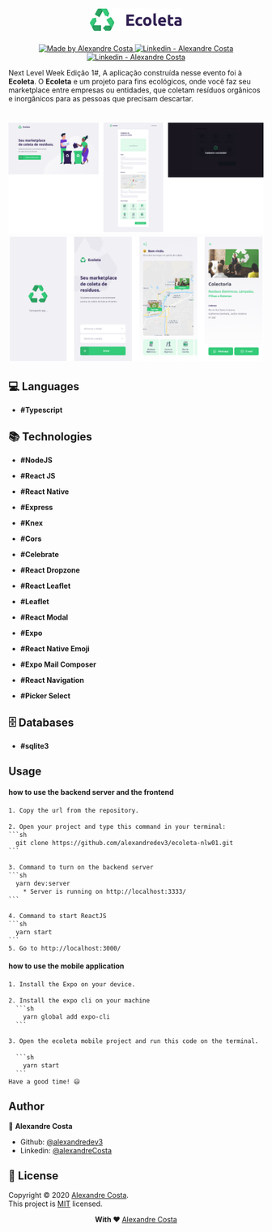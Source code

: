 <h1 align="center">
  <img src="https://github.com/alexandredev3/ecoleta-nlw01/blob/master/logo-ecoleta.png" />
</h1>

<p align="center">
  <a href="https://github.com/alexandredev3" target="_blank">
    <img alt="Made by Alexandre Costa" src="https://img.shields.io/badge/made%20by-Alexandre_Costa-informational">
  </a>
  
  <a href="https://www.linkedin.com/in/alexandre-costa-401699199/" target="_blank" >
    <img alt="Linkedin - Alexandre Costa" src="https://img.shields.io/badge/Linkedin--%23F8952D?style=social&logo=linkedin">
  </a>
  <a href="https://github.com/alexandredev3" target="_blank" >
    <img alt="Linkedin - Alexandre Costa" src="https://img.shields.io/badge/Github--%23F8952D?style=social&logo=github">
  </a>
 </p>

<p>Next Level Week Edição 1#, A aplicação construída nesse evento foi à <strong>Ecoleta</strong>. O <strong>Ecoleta</strong> e um projeto para fins ecológicos, onde você faz seu marketplace entre empresas ou entidades, que coletam resíduos orgânicos e inorgânicos para as pessoas que precisam descartar.</p>

<h1 align="center">
  <img src="https://github.com/alexandredev3/ecoleta-nlw01/blob/master/web-design.png" />
  <img src="https://github.com/alexandredev3/ecoleta-nlw01/blob/master/mobile-design.png" />
</h1>


## :computer: Languages

  - **#Typescript**

## :books: Technologies

  - **#NodeJS**
  - **#React JS**
  - **#React Native**
  - **#Express**
  - **#Knex**
  - **#Cors**
  - **#Celebrate**

  - **#React Dropzone**
  - **#React Leaflet**
  - **#Leaflet**
  - **#React Modal**

  - **#Expo**
  - **#React Native Emoji**
  - **#Expo Mail Composer**
  - **#React Navigation**
  - **#Picker Select**

## :file_cabinet: Databases

  - **#sqlite3**

## Usage
  #### how to use the backend server and the frontend
    1. Copy the url from the repository.

    2. Open your project and type this command in your terminal:
    ```sh
      git clone https://github.com/alexandredev3/ecoleta-nlw01.git
    ```

    3. Command to turn on the backend server
    ```sh
      yarn dev:server
        * Server is running on http://localhost:3333/
    ```

    4. Command to start ReactJS
    ```sh
      yarn start
    ```
    5. Go to http://localhost:3000/

  #### how to use the mobile application
    
    1. Install the Expo on your device.
    
    2. Install the expo cli on your machine
      ```sh
        yarn global add expo-cli
      ```
     
    3. Open the ecoleta mobile project and run this code on the terminal.
    
      ```sh
        yarn start
      ```
    Have a good time! 😃
    
## Author 

👤 **Alexandre Costa**

  * Github: [@alexandredev3](https://github.com/alexandredev3)
  * Linkedin: [@alexandreCosta](https://www.linkedin.com/in/alexandre-costa-401699199/)

## 📝 License

Copyright © 2020 [Alexandre Costa](https://github.com/alexandredev3).<br />
This project is [MIT](https://github.com/alexandredev3/ecoleta-nlw01/blob/master/LICENSE.txt) licensed.

<p align="center">
  <strong> With ❤ </strong> <a target="_blank" href="https://github.com/alexandredev3">Alexandre Costa</a>
</p>
